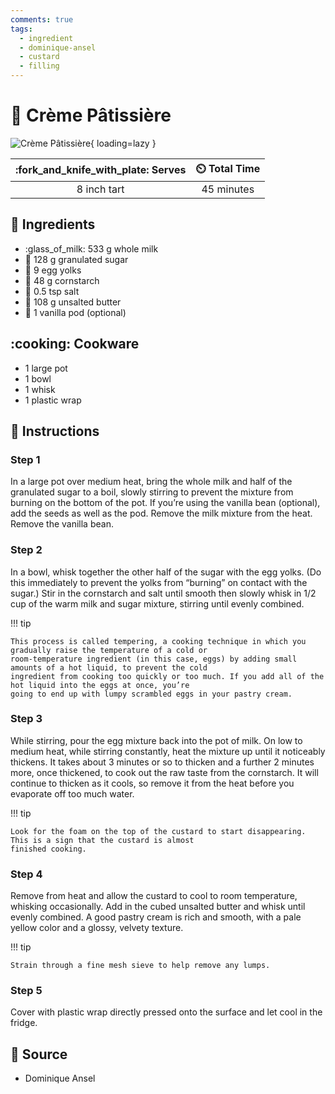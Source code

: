 ```yaml
---
comments: true
tags:
  - ingredient
  - dominique-ansel
  - custard
  - filling
---
```

# :egg: Crème Pâtissière

![Crème Pâtissière](../assets/images/crème-pâtissière.jpg){ loading=lazy }

| :fork_and_knife_with_plate: Serves | :timer_clock: Total Time |
|:----------------------------------:|:-----------------------: |
| 8 inch tart | 45 minutes |

## :salt: Ingredients

- :glass_of_milk: 533 g whole milk
- :candy: 128 g granulated sugar
- :egg: 9 egg yolks
- :corn: 48 g cornstarch
- :salt: 0.5 tsp salt
- :butter: 108 g unsalted butter
- :icecream: 1 vanilla pod (optional)

## :cooking: Cookware

- 1 large pot
- 1 bowl
- 1 whisk
- 1 plastic wrap

## :pencil: Instructions

### Step 1

In a large pot over medium heat, bring the whole milk and half of the granulated sugar to a boil, slowly stirring to
prevent the mixture from burning on the bottom of the pot. If you’re using the vanilla bean (optional), add the
seeds as well as the pod. Remove the milk mixture from the heat. Remove the vanilla bean.

### Step 2

In a bowl, whisk together the other half of the sugar with the egg yolks. (Do this immediately to prevent the yolks from
“burning” on contact with the sugar.) Stir in the cornstarch and salt until smooth then slowly whisk in 1/2 cup of the warm
milk and sugar mixture, stirring until evenly combined.

!!! tip

    This process is called tempering, a cooking technique in which you gradually raise the temperature of a cold or
    room-temperature ingredient (in this case, eggs) by adding small amounts of a hot liquid, to prevent the cold
    ingredient from cooking too quickly or too much. If you add all of the hot liquid into the eggs at once, you’re
    going to end up with lumpy scrambled eggs in your pastry cream.

### Step 3

While stirring, pour the egg mixture back into the pot of milk. On low to medium heat, while stirring constantly, heat
the mixture up until it noticeably thickens. It takes about 3 minutes or so to thicken and a further 2 minutes more,
once thickened, to cook out the raw taste from the cornstarch. It will continue to thicken as it cools, so remove it
from the heat before you evaporate off too much water.

!!! tip

    Look for the foam on the top of the custard to start disappearing. This is a sign that the custard is almost
    finished cooking.

### Step 4

Remove from heat and allow the custard to cool to room temperature, whisking occasionally. Add in the cubed unsalted
butter and whisk until evenly combined. A good pastry cream is rich and smooth, with a pale yellow color and a glossy,
velvety texture.

!!! tip

    Strain through a fine mesh sieve to help remove any lumps.

### Step 5

Cover with plastic wrap directly pressed onto the surface and let cool in the fridge.

## :link: Source

- Dominique Ansel
